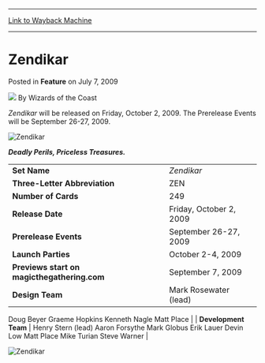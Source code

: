 
---
[Link to Wayback Machine](https://web.archive.org/web/20220125150701/https://magic.wizards.com/en/articles/archive/feature/zendikar-2009-07-07)

[_metadata_:author]:- "Wizards of the Coast"
[_metadata_:description]:- "Zendikar will be released on Friday, October 2, 2009. The Prerelease Events will be September 26-27, 2009. Deadly Perils, Priceless Treasures."
[_metadata_:generator]:- "Drupal 7 (http://drupal.org)"
[_metadata_:node]:- "594631"
[_metadata_:publish_date]:- "2009-07-07"
[_metadata_:source]:- "div-main-content"
[_metadata_:title]:- "Zendikar"
[_metadata_:wayback_capture_timestamp]:- "2022-01-25 15:07:01"
[_metadata_:wayback_raw_url]:- "https://web.archive.org/web/20220125150701id_/https://magic.wizards.com/en/articles/archive/feature/zendikar-2009-07-07"
[_metadata_:wayback_url]:- "https://magic.wizards.com/en/articles/archive/feature/zendikar-2009-07-07"
---


Zendikar
========



 Posted in **Feature**
 on July 7, 2009 






![](https://media.magic.wizards.com/styles/auth_small/public/images/person/wizards_author.jpg)
By Wizards of the Coast












*Zendikar* will be released on Friday, October 2, 2009. The Prerelease Events will be September 26-27, 2009.


![Zendikar](https://media.magic.wizards.com/image_legacy_migration/mtg/images/tcg/products/logo_ZEN_600.gif)


***Deadly Perils, Priceless Treasures.***




|  |  |
| --- | --- |
| **Set Name** | *Zendikar* |
| **Three-Letter Abbreviation** | ZEN |
| **Number of Cards** | 249 |
| **Release Date** | Friday, October 2, 2009 |
| **Prerelease Events** | September 26-27, 2009 |
| **Launch Parties** | October 2-4, 2009 |
| **Previews start on magicthegathering.com** | September 7, 2009 |
| **Design Team** | Mark Rosewater (lead)
 Doug Beyer
 Graeme Hopkins
 Kenneth Nagle
 Matt Place |
| **Development Team** | Henry Stern (lead)
 Aaron Forsythe
 Mark Globus
 Erik Lauer
 Devin Low
 Matt Place
 Mike Turian
 Steve Warner |


![Zendikar](https://media.magic.wizards.com/image_legacy_migration/mtg/images/daily/arcana/153_expsym_3ozul63lpb.jpg)









